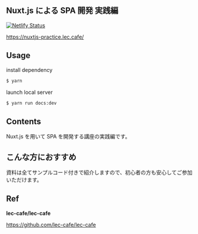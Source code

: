 ## Nuxt.js による SPA 開発 実践編

[![Netlify Status](https://api.netlify.com/api/v1/badges/eeb8e99b-eedd-4e40-b3c4-c53c42cb53fd/deploy-status)](https://app.netlify.com/sites/books-nuxtjs-practice/deploys)

https://nuxtjs-practice.lec.cafe/

## Usage

install dependency

```bash
$ yarn
```

launch local server

```bash
$ yarn run docs:dev
```

## Contents

Nuxt.js を用いて SPA を開発する講座の実践編です。

## こんな方におすすめ

資料は全てサンプルコード付きで紹介しますので、初心者の方も安心してご参加いただけます。


## Ref 


**lec-cafe/lec-cafe**

https://github.com/lec-cafe/lec-cafe
